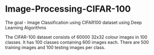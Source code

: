 # Image-Processing-CIFAR-100


The goal - Image Classification using CIFAR100 dataset using Deep Learning Algorithms

The CIFAR-100 dataset consists of 60000 32x32 colour images in 100 classes. It has 100 classes containing 600 images each. There are 500 training images and 100 testing images per class.
